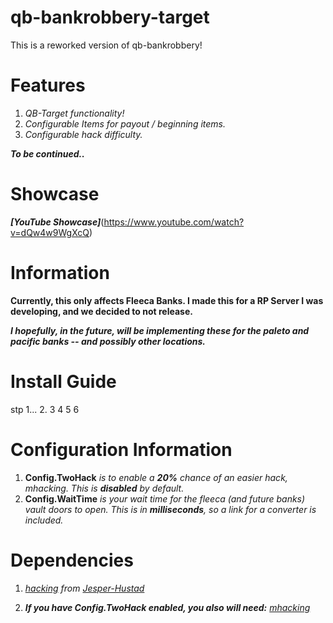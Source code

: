 # qb-bankrobbery-target

This is a reworked version of qb-bankrobbery!

# Features

1. _QB-Target functionality!_
2. _Configurable Items for payout / beginning items._
3. _Configurable hack difficulty._

_**To be continued..**_

# Showcase

_**[YouTube Showcase]**_(https://www.youtube.com/watch?v=dQw4w9WgXcQ)

# Information

**Currently, this only affects Fleeca Banks. I made this for a RP Server I was developing, and we decided to not release.**

**_I hopefully, in the future, will be implementing these for the paleto and pacific banks -- and possibly other locations._**

# Install Guide
stp 1...
2.
3
4
5
6

# Configuration Information

1. **Config.TwoHack** _is to enable a **20%** chance of an easier hack, mhacking. This is **disabled** by default._
2. **Config.WaitTime** _is your wait time for the fleeca (and future banks) vault doors to open. This is in **milliseconds**, so a link for a converter is included._

# Dependencies 

1. _[hacking](https://github.com/Jesper-Hustad/NoPixel-minigame/tree/main/fivem-script) from [Jesper-Hustad](https://github.com/Jesper-Hustad)_

2. _***If you have Config.TwoHack enabled, you also will need:*** [mhacking](https://github.com/davedorm/mhacking)_

